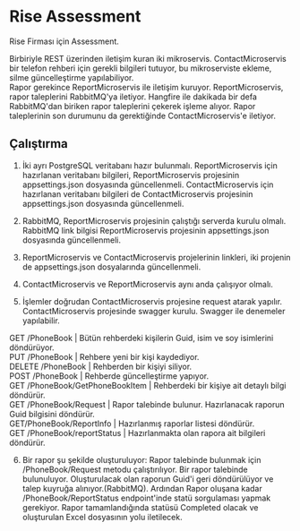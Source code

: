 # Rise Assessment

Rise Firması için Assessment. 

Birbiriyle REST üzerinden iletişim kuran iki mikroservis. ContactMicroservis bir telefon rehberi için gerekli bilgileri tutuyor, bu mikroserviste ekleme, silme güncelleştirme yapılabiliyor.</br> Rapor gerekince ReportMicroservis ile iletişim kuruyor. ReportMicroservis, rapor taleplerini RabbitMQ'ya iletiyor. Hangfire ile dakikada bir defa RabbitMQ'dan biriken rapor taleplerini çekerek işleme alıyor. Rapor taleplerinin son durumunu da gerektiğinde ContactMicroservis'e iletiyor.

## Çalıştırma

1. İki ayrı PostgreSQL veritabanı hazır bulunmalı. ReportMicroservis için hazırlanan veritabanı bilgileri, ReportMicroservis projesinin appsettings.json dosyasında güncellenmeli. ContactMicroservis için hazırlanan veritabanı bilgileri de ContactMicroservis projesinin appsettings.json dosyasında güncellenmeli.

2. RabbitMQ, ReportMicroservis projesinin çalıştığı serverda kurulu olmalı. RabbitMQ link bilgisi ReportMicroservis projesinin appsettings.json dosyasında güncellenmeli.

3. ReportMicroservis ve ContactMicroservis projelerinin linkleri, iki projenin de appsettings.json dosyalarında güncellenmeli.

4. ContactMicroservis ve ReportMicroservis aynı anda çalışıyor olmalı.

5. İşlemler doğrudan ContactMicroservis projesine request atarak yapılır. ContactMicroservis projesinde swagger kurulu. Swagger ile denemeler yapılabilir.

GET /PhoneBook                   | Bütün rehberdeki kişilerin Guid, isim ve soy isimlerini döndürüyor.</br>
PUT /PhoneBook                   | Rehbere yeni bir kişi kaydediyor.</br>
DELETE /PhoneBook                | Rehberden bir kişiyi siliyor.</br>
POST /PhoneBook                  | Rehberde güncelleştirme yapıyor.</br>
GET /PhoneBook/GetPhoneBookItem  | Rehberdeki bir kişiye ait detaylı bilgi döndürür.</br>
GET /PhoneBook​/Request           | Rapor talebinde bulunur. Hazırlanacak raporun Guid bilgisini döndürür.</br>
GET ​/PhoneBook​/ReportInfo        | Hazırlanmış raporlar listesi döndürür.</br>
GET /PhoneBook​/reportStatus      | Hazırlanmakta olan rapora ait bilgileri döndürür.</br>

6. Bir rapor şu şekilde oluşturuluyor: Rapor talebinde bulunmak için /PhoneBook/Request metodu çalıştırılıyor. Bir rapor talebinde bulunuluyor. Oluşturulacak olan raporun Guid'i geri döndürülüyor ve talep kuyruğa alınıyor.(RabbitMQ). Ardından Rapor oluşana kadar /PhoneBook/ReportStatus endpoint'inde statü sorgulaması yapmak gerekiyor. Rapor tamamlandığında statüsü Completed olacak ve oluşturulan Excel dosyasının yolu iletilecek.